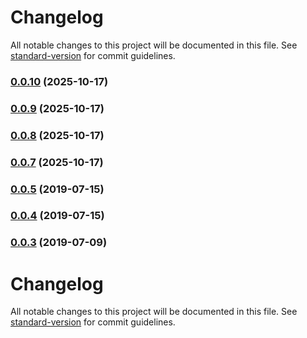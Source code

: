 # Changelog

All notable changes to this project will be documented in this file. See [standard-version](https://github.com/conventional-changelog/standard-version) for commit guidelines.

### [0.0.10](https://github.com/acidspud/step-promise-looper/compare/v0.0.9...v0.0.10) (2025-10-17)

### [0.0.9](https://github.com/acidspud/step-promise-looper/compare/v0.0.8...v0.0.9) (2025-10-17)

### [0.0.8](https://github.com/acidspud/step-promise-looper/compare/v0.0.7...v0.0.8) (2025-10-17)

### [0.0.7](https://github.com/acidspud/step-promise-looper/compare/v0.0.5...v0.0.7) (2025-10-17)

### [0.0.5](https://github.com/acidspud/step-promise-looper/compare/v0.0.4...v0.0.5) (2019-07-15)



### [0.0.4](https://github.com/acidspud/step-promise-looper/compare/v0.0.3...v0.0.4) (2019-07-15)



### [0.0.3](https://github.com/acidspud/step-promise-looper/compare/v0.0.2...v0.0.3) (2019-07-09)



# Changelog

All notable changes to this project will be documented in this file. See [standard-version](https://github.com/conventional-changelog/standard-version) for commit guidelines.
